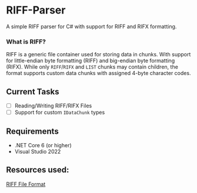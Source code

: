 # RIFF-Parser
A simple RIFF parser for C# with support for RIFF and RIFX formatting.

### What is RIFF?
RIFF is a generic file container used for storing data in chunks. With support for little-endian byte formatting (RIFF) and big-endian byte formatting (RIFX). While only ``RIFF``/``RIFX`` and ``LIST`` chunks may contain children, the format supports custom data chunks with assigned 4-byte character codes.

## Current Tasks
- [ ] Reading/Writing RIFF/RIFX Files
- [ ] Support for custom ``IDataChunk`` types

## Requirements
 - .NET Core 6 (or higher)
 - Visual Studio 2022
 
 
 ## Resources used:
 [RIFF File Format](http://www.daubnet.com/en/file-format-riff#:~:text=%27RIFX%27%20specifies%20%27Motorola%27,the%20file%20in%20its%20Data)
